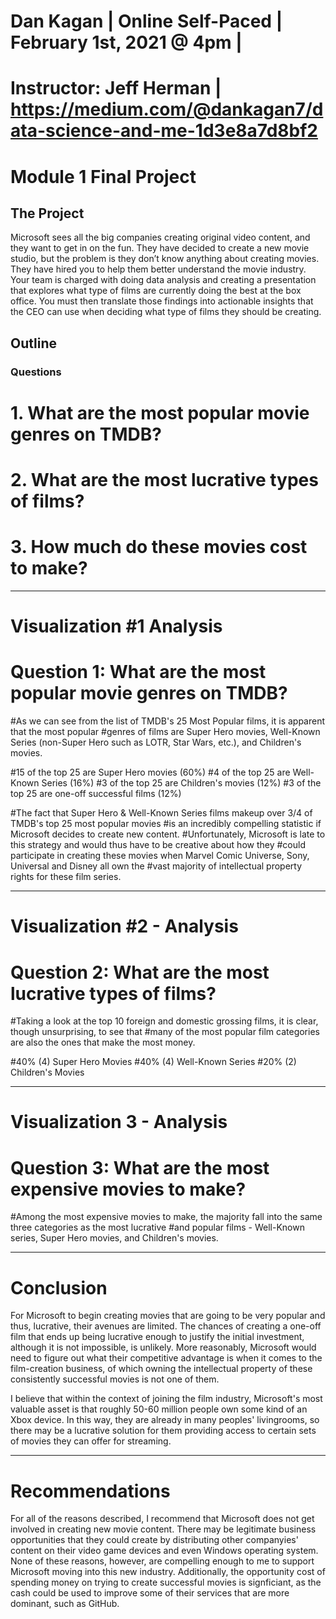# Dan Kagan | Online Self-Paced | February 1st, 2021 @ 4pm | 
# Instructor: Jeff Herman | https://medium.com/@dankagan7/data-science-and-me-1d3e8a7d8bf2

# Module 1 Final Project
## The Project

Microsoft sees all the big companies creating original video content, and they want to get in on the fun. They have decided to create a new movie studio, but the problem is they don’t know anything about creating movies. They have hired you to help them better understand the movie industry.
Your team is charged with doing data analysis and creating a presentation that explores what type of films are currently doing the best at the box office. You must then translate those findings into actionable insights that the CEO can use when deciding what type of films they should be creating.

## Outline

### Questions
# 1. What are the most popular movie genres on TMDB?
# 2. What are the most lucrative types of films?
# 3. How much do these movies cost to make?

---------------------------
# Visualization #1 Analysis 
# Question 1: What are the most popular movie genres on TMDB?

#As we can see from the list of TMDB's 25 Most Popular films, it is apparent that the most popular
#genres of films are Super Hero movies, Well-Known Series (non-Super Hero such as LOTR, Star Wars, etc.), and Children's movies.

#15 of the top 25 are Super Hero movies (60%)
#4 of the top 25 are Well-Known Series (16%)
#3 of the top 25 are Children's movies (12%)
#3 of the top 25 are one-off successful films (12%)

#The fact that Super Hero & Well-Known Series films makeup over 3/4 of TMDB's top 25 most popular movies
#is an incredibly compelling statistic if Microsoft decides to create new content.
#Unfortunately, Microsoft is late to this strategy and would thus have to be creative about how they
#could participate in creating these movies when Marvel Comic Universe, Sony, Universal and Disney all own the 
#vast majority of intellectual property rights for these film series.

---------------------------
# Visualization #2 - Analysis
# Question 2: What are the most lucrative types of films?

#Taking a look at the top 10 foreign and domestic grossing films, it is clear, though unsurprising, to see that 
#many of the most popular film categories are also the ones that make the most money. 

#40% (4) Super Hero Movies
#40% (4) Well-Known Series
#20% (2) Children's Movies

---------------------------
# Visualization 3 -  Analysis
# Question 3: What are the most expensive movies to make?

#Among the most expensive movies to make, the majority fall into the same three categories as the most lucrative
#and popular films - Well-Known series, Super Hero movies, and Children's movies. 

---------------------------
# Conclusion

For Microsoft to begin creating movies that are going to be very popular and thus, lucrative, their avenues are limited. The chances of creating a one-off film that ends up being lucrative enough to justify the initial investment, although it is not impossible, is unlikely. More reasonably, Microsoft would need to figure out what their competitive advantage is when it comes to the film-creation business, of which owning the intellectual property of these consistently successful movies is not one of them.

I believe that within the context of joining the film industry, Microsoft's most valuable asset is that roughly 50-60 million people own some kind of an Xbox device. In this way, they are already in many peoples' livingrooms, so there may be a lucrative solution for them providing access to certain sets of movies they can offer for streaming.

---------------------------
# Recommendations

For all of the reasons described, I recommend that Microsoft does not get involved in creating new movie content. There may be legitimate business opportunities that they could create by distributing other companyies' content on their video game devices and even Windows operating system. None of these reasons, however, are compelling enough to me to support Microsoft moving into this new industry. Additionally, the opportunity cost of spending money on trying to create successful movies is signficiant, as the cash could be used to improve some of their services that are more dominant, such as GitHub.
